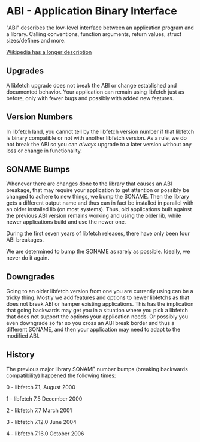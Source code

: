 <!--
Copyright (C) Daniel Stenberg, <daniel@haxx.se>, et al.

SPDX-License-Identifier: fetch
-->

ABI - Application Binary Interface
==================================

 "ABI" describes the low-level interface between an application program and a
 library. Calling conventions, function arguments, return values, struct
 sizes/defines and more.

 [Wikipedia has a longer description](https://en.wikipedia.org/wiki/Application_binary_interface)

## Upgrades

 A libfetch upgrade does not break the ABI or change established and documented
 behavior. Your application can remain using libfetch just as before, only with
 fewer bugs and possibly with added new features.

## Version Numbers

 In libfetch land, you cannot tell by the libfetch version number if that
 libfetch is binary compatible or not with another libfetch version. As a rule,
 we do not break the ABI so you can *always* upgrade to a later version without
 any loss or change in functionality.

## SONAME Bumps

 Whenever there are changes done to the library that causes an ABI breakage,
 that may require your application to get attention or possibly be changed to
 adhere to new things, we bump the SONAME. Then the library gets a different
 output name and thus can in fact be installed in parallel with an older
 installed lib (on most systems). Thus, old applications built against the
 previous ABI version remains working and using the older lib, while newer
 applications build and use the newer one.

 During the first seven years of libfetch releases, there have only been four
 ABI breakages.

 We are determined to bump the SONAME as rarely as possible. Ideally, we never
 do it again.

## Downgrades

 Going to an older libfetch version from one you are currently using can be a
 tricky thing. Mostly we add features and options to newer libfetchs as that
 does not break ABI or hamper existing applications. This has the implication
 that going backwards may get you in a situation where you pick a libfetch that
 does not support the options your application needs. Or possibly you even
 downgrade so far so you cross an ABI break border and thus a different
 SONAME, and then your application may need to adapt to the modified ABI.

## History

 The previous major library SONAME number bumps (breaking backwards
 compatibility) happened the following times:

 0 - libfetch 7.1,   August 2000

 1 - libfetch 7.5    December 2000

 2 - libfetch 7.7    March 2001

 3 - libfetch 7.12.0 June 2004

 4 - libfetch 7.16.0 October 2006
